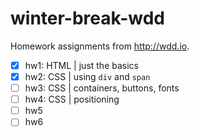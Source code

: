 # winter-break-wdd
Homework assignments from http://wdd.io.

- [x] hw1: HTML | just the basics
- [x] hw2: CSS | using `div` and `span`
- [ ] hw3: CSS | containers, buttons, fonts
- [ ] hw4: CSS | positioning
- [ ] hw5
- [ ] hw6